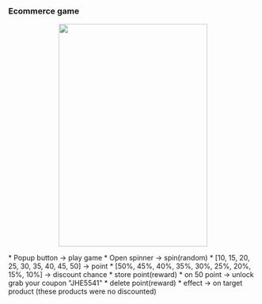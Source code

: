 ### **Ecommerce game**

<p align="center">
  <img width="300" height="450" src="https://ecdn.teacherspayteachers.com/thumbitem/Spinner-to-10-Spinner-Ten-Spinner-0-9-Spinner-Template-10-Spinner-Template-0-9-4989843-1572630762/original-4989843-1.jpg">

</p>
* Popup button -> play game
* Open spinner -> spin(random)
	* [10, 15, 20, 25, 30, 35, 40, 45, 50] -> point
	* [50%, 45%, 40%, 35%, 30%, 25%, 20%, 15%, 10%] -> discount chance
* store point(reward)
* on 50 point -> unlock grab your coupon "JHE5541"
* delete point(reward)
* effect -> on target product (these products were no discounted)




